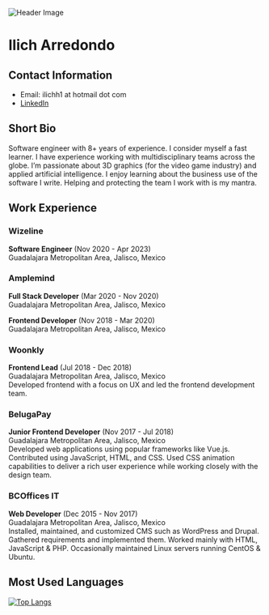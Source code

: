 <!--
**ilichh1/ilichh1** is a ✨ _special_ ✨ repository because its `README.md` (this file) appears on your GitHub profile.

Here are some ideas to get you started:

- 🔭 I’m currently working on ...
- 🌱 I’m currently learning ...
- 👯 I’m looking to collaborate on ...
- 🤔 I’m looking for help with ...
- 💬 Ask me about ...
- 📫 How to reach me: ...
- 😄 Pronouns: ...
- ⚡ Fun fact: ...
-->

![Header Image](https://github.com/ilichh1/ilichh1/assets/13463341/85c07c7b-e572-45ec-83c8-6770ac16210b)

# Ilich Arredondo

## Contact Information
- Email: ilichh1 at hotmail dot com
- [LinkedIn](https://linkedin.com/in/ilichh1)

## Short Bio
Software engineer with 8+ years of experience. I consider myself a fast learner. I have experience working with multidisciplinary teams across the globe. I’m passionate about 3D graphics (for the video game industry) and applied artificial intelligence. I enjoy learning about the business use of the software I write. Helping and protecting the team I work with is my mantra.

## Work Experience

### Wizeline
**Software Engineer** (Nov 2020 - Apr 2023)  
Guadalajara Metropolitan Area, Jalisco, Mexico

### Amplemind
**Full Stack Developer** (Mar 2020 - Nov 2020)  
Guadalajara Metropolitan Area, Jalisco, Mexico

**Frontend Developer** (Nov 2018 - Mar 2020)  
Guadalajara Metropolitan Area, Jalisco, Mexico

### Woonkly
**Frontend Lead** (Jul 2018 - Dec 2018)  
Guadalajara Metropolitan Area, Jalisco, Mexico  
Developed frontend with a focus on UX and led the frontend development team.

### BelugaPay
**Junior Frontend Developer** (Nov 2017 - Jul 2018)  
Guadalajara Metropolitan Area, Jalisco, Mexico  
Developed web applications using popular frameworks like Vue.js. Contributed using JavaScript, HTML, and CSS. Used CSS animation capabilities to deliver a rich user experience while working closely with the design team.

### BCOffices IT
**Web Developer** (Dec 2015 - Nov 2017)  
Guadalajara Metropolitan Area, Jalisco, Mexico  
Installed, maintained, and customized CMS such as WordPress and Drupal. Gathered requirements and implemented them. Worked mainly with HTML, JavaScript & PHP. Occasionally maintained Linux servers running CentOS & Ubuntu.

## Most Used Languages
[![Top Langs](https://github-readme-stats.vercel.app/api/top-langs/?username=ilichh1)](https://github.com/anuraghazra/github-readme-stats)
